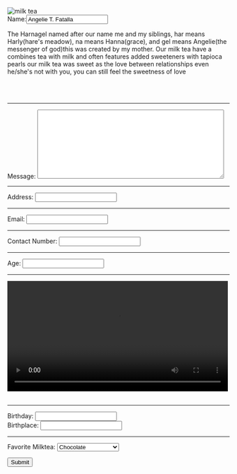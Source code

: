 <!DOCTYPE html>
<html lang="en">
<head>
  <meta charset="UTF-8">
  <meta name="description" content="This HARNAGEL MILKTEA HOUSE is named after my siblings">
    <title>HARNAGEL MILKTEA HOUSE APPLICATION</title>
</head>
<body>
<img src="https://tinyurl.com/42bkdduh//Milk-Tea.jpg" alt="milk tea" widht="100" hieght="100"><br>
<table>
  <tr>
  <label for="name">Name:</label><input type="text" id="name" name="name" value="Angelie T. Fatalla">
  </tr>
  <br>
<p>The Harnagel named after our name me and my siblings, har means Harly(hare's meadow), na means Hanna(grace), and gel means Angelie(the messenger of god)this was created by my mother. Our milk tea have a combines tea with milk and often features added sweeteners with tapioca pearls our milk tea was sweet as the love between relationships even he/she's not with you, you can still feel the sweetness of love</p>
</table>
<br><hr>
  <label for="message">Message:</label>
  <textarea id="message" name="message" rows="10" cols="50"></textarea>
<br><hr>  
  <label for="address">Address:</label>
  <input type="text" id="address" name="address">
  <br><hr>
  <label for="email">Email:</label>
  <input type="email" id="email" name="email">
  <br><hr>
  <label for="contact">Contact Number:</label>
  <input type="tel" id="contact" name="contact">
  <br><hr>
  <label for="age">Age:</label>
  <input type="number" id="age" name="age">
  <br><hr>
  <video controls="cotrols" widht="300" height="250"
    <source src="https://www.youtube.com/watch?v=5T8Vr9wpWnE/Milktea-Ad.mo4" type="video/mp4">
  </video>
  <br><br><hr>
  <fielset>
  <label for="birthday">Birthday:</label>
  <input type="birthdate" id="birthday" name="birthday">
  <br>
  <label for="birthplace">Birthplace:</label>
  <input type="text" id="birthplace" name="birthplace">
  </fielset>
  <br><hr>
  <label for="milktea">Favorite Milktea:</label>
  <select id="milktea" name="milktea">
    <option value="chocolate">Chocolate</option>
    <option value="cookies and cream">Cookies and Cream</option>
    <option value="vanila">Vanila</option>
    <option value="strawberry">Strawberry</option>
  </select><br>

  <button type="buttom" onclick="alert('Welcome to Harnagel')">Submit</button>
</body>
</html>
